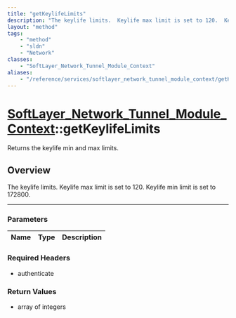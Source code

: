 ```yaml
---
title: "getKeylifeLimits"
description: "The keylife limits.  Keylife max limit is set to 120.  Keylife min limit is set to 172800."
layout: "method"
tags:
    - "method"
    - "sldn"
    - "Network"
classes:
    - "SoftLayer_Network_Tunnel_Module_Context"
aliases:
    - "/reference/services/softlayer_network_tunnel_module_context/getKeylifeLimits"
---
```

# [SoftLayer_Network_Tunnel_Module_Context](/reference/services/SoftLayer_Network_Tunnel_Module_Context)::getKeylifeLimits


Returns the keylife min and max limits.


## Overview 
The keylife limits.  Keylife max limit is set to 120.  Keylife min limit is set to 172800.

-----

### Parameters 
|Name | Type | Description |
| --- | --- | --- |


### Required Headers
* authenticate


### Return Values
* array of integers




